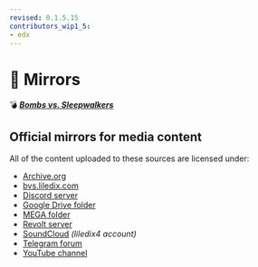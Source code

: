 ```yaml
---
revised: 0.1.5.15
contributors_wip1_5:
- edx
---
```


# 📄 Mirrors

💣 ***[Bombs vs. Sleepwalkers][home]***

## Official mirrors for media content

All of the content uploaded to these sources are licensed under:

- [Archive.org][archiveorg]
- [bvs.liledix.com][liledixcom]
- [Discord server][discord]
- [Google Drive folder][gdrive]
- [MEGA folder][mega]
- [Revolt server][revolt]
- [SoundCloud][soundcloud] *(liledix4 account)*
- [Telegram forum][telegramforum]
- [YouTube channel][youtubechannel]

[home]: /README.md
[archiveorg]: https://archive.org/details/bvsgame
[discord]: https://discord.gg/Yu7g46hgzk
[gdrive]: https://drive.google.com/drive/folders/11oS0JO1MIQWHd1_pA5GDDXi8sGbahW83
[liledixcom]: https://bvs.liledix.com/cc
[mega]: https://mega.nz/folder/XV4iTI5D#INxDEJarpaETSLAs7tdabQ
[revolt]: https://rvlt.gg/m9ce3WfW
[soundcloud]: https://soundcloud.com/liledix4
[telegramforum]: https://bvsgame.t.me
[youtubechannel]: https://youtube.com/@Bv.S
